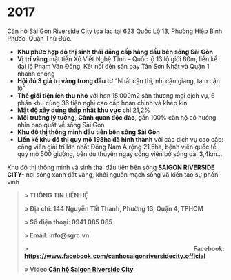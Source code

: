 # 2017
<a href="https://namminh.com.vn/du-an/saigon-riverside-city">Căn hộ Sài Gỏn Riverside City</a> tọa lạc tại 623 Quốc Lộ 13, Phường Hiệp Bình Phươc, Quận Thủ Đức. 
<ul>
 	<li><strong>Khu phức hợp đô thị sinh thái đẳng cấp hàng đầu bên sông Sài Gòn</strong></li>
 	<li><strong>Vị trí vàng</strong> mặt tiền Xô Viết Nghệ Tĩnh – Quốc lộ 13 lộ giới 60m, liền kề đại lộ Phạm Văn Đồng, Kết nối đến sân bay Tân Sơn Nhất và Quận 1 nhanh chóng</li>
 	<li><strong>Hội đủ 3 giá trị vàng trong đầu tư</strong> “Nhất cận thị, nhị cận giang, tam cận lộ”</li>
 	<li><strong>Thế giới tiện ích thu nhỏ</strong> với hơn 15.000m2 sàn thương mại dịch vụ, 6 phân khu cùng 36 tiện nghi cao cấp hoàn chỉnh và khép kín</li>
 	<li><strong>Mật độ xây dựng thấp nhất khu vực</strong> chỉ 21,2%</li>
 	<li><strong>Môi trường lý tưởng</strong>, <strong>Cảnh quan độc đáo</strong>, gần 100% căn hộ có hướng nhìn bao quát về sông Sài Gòn</li>
 	<li><strong>Khu đô thị thông minh đầu tiên bên sông Sài Gòn</strong></li>
 	<li><strong>Liền kề khu đô thị quy mô 198ha đã hình thành</strong> với các dịch vụ cao cấp: công viên giải trí lớn nhất Đông Nam Á rộng 21,5ha, bệnh viện quốc tế quy mô 500 giường, bến du thuyền ngay công viên bờ sông dài 3,4km…</li>
</ul> 

Khu đô thị thông minh và sinh thái đầu tiên bên sông<strong> SAIGON RIVERSIDE CITY-</strong> nơi sông xanh đất vàng, khởi nguồn mạch sống và kiến tạo sự phồn vinh 
<blockquote>
<p style="text-align: justify;"><strong>» THÔNG TIN LIÊN HỆ</strong></p>
<p style="text-align: justify;"><strong>» Địa chỉ: 144 Nguyễn Tất Thành, Phường 13, Quận 4, TPHCM</strong></p>
<p style="text-align: justify;"><strong>» Số điện thoại: 0941 085 085</strong></p>
<p style="text-align: justify;"><strong>» Email: info@sgrc.vn</strong></p>
<p style="text-align: justify;"><strong>» Facebook: <a href="https://vi-vn.facebook.com/canhosaigonriversidecity.official/">https://www.facebook.com/canhosaigonriversidecity.official</a></strong></p> 
 <p style="text-align: justify;"><strong>» Video <a href="https://www.youtube.com/watch?v=01PFWCInBQI&t=5s"> Căn hộ Saigon Riverside City</a></strong></p> 
</blockquote>

